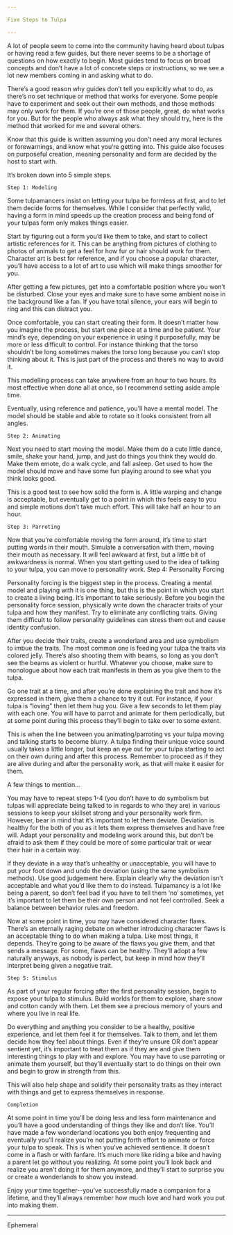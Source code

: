 ```yaml
---

Five Steps to Tulpa

---
```


A lot of people seem to come into the community having heard about tulpas or having read a few guides, but there never seems to be a shortage of questions on how exactly to begin. Most guides tend to focus on broad concepts and don’t have a lot of concrete steps or instructions, so we see a lot new members coming in and asking what to do.

There’s a good reason why guides don’t tell you explicitly what to do, as there’s no set technique or method that works for everyone. Some people have to experiment and seek out their own methods, and those methods may only work for them. If you’re one of those people, great, do what works for you. But for the people who always ask what they should try, here is the method that worked for me and several others.

Know that this guide is written assuming you don’t need any moral lectures or forewarnings, and know what you’re getting into. This guide also focuses on purposeful creation, meaning personality and form are decided by the host to start with.

It’s broken down into 5 simple steps.

	Step 1: Modeling

Some tulpamancers insist on letting your tulpa be formless at first, and to let them decide forms for themselves. While I consider that perfectly valid, having a form in mind speeds up the creation process and being fond of your tulpas form only makes things easier.

Start by figuring out a form you’d like them to take, and start to collect artistic references for it. This can be anything from pictures of clothing to photos of animals to get a feel for how fur or hair should work for them. Character art is best for reference, and if you choose a popular character, you’ll have access to a lot of art to use which will make things smoother for you.

After getting a few pictures, get into a comfortable position where you won’t be disturbed. Close your eyes and make sure to have some ambient noise in the background like a fan. If you have total silence, your ears will begin to ring and this can distract you.

Once comfortable, you can start creating their form. It doesn’t matter how you imagine the process, but start one piece at a time and be patient. Your mind’s eye, depending on your experience in using it purposefully, may be more or less difficult to control. For instance thinking that the torso shouldn’t be long sometimes makes the torso long because you can’t stop thinking about it. This is just part of the process and there’s no way to avoid it.

This modelling process can take anywhere from an hour to two hours. Its most effective when done all at once, so I recommend setting aside ample time.

Eventually, using reference and patience, you’ll have a mental model. The model should be stable and able to rotate so it looks consistent from all angles.

	Step 2: Animating

Next you need to start moving the model. Make them do a cute little dance, smile, shake your hand, jump, and just do things you think they would do. Make them emote, do a walk cycle, and fall asleep. Get used to how the model should move and have some fun playing around to see what you think looks good.

This is a good test to see how solid the form is. A little warping and change is acceptable, but eventually get to a point in which this feels easy to you and simple motions don’t take much effort. This will take half an hour to an hour.

	Step 3: Parroting

Now that you’re comfortable moving the form around, it’s time to start putting words in their mouth. Simulate a conversation with them, moving their mouth as necessary. It will feel awkward at first, but a little bit of awkwardness is normal. When you start getting used to the idea of talking to your tulpa, you can move to personality work.
Step 4: Personality Forcing

Personality forcing is the biggest step in the process. Creating a mental model and playing with it is one thing, but this is the point in which you start to create a living being. It’s important to take seriously. Before you begin the personality force session, physically write down the character traits of your tulpa and how they manifest. Try to eliminate any conflicting traits. Giving them difficult to follow personality guidelines can stress them out and cause identity confusion.

After you decide their traits, create a wonderland area and use symbolism to imbue the traits. The most common one is feeding your tulpa the traits via colored jelly. There’s also shooting them with beams, so long as you don’t see the beams as violent or hurtful. Whatever you choose, make sure to monologue about how each trait manifests in them as you give them to the tulpa.

Go one trait at a time, and after you’re done explaining the trait and how it’s expressed in them, give them a chance to try it out. For instance, if your tulpa is “loving” then let them hug you. Give a few seconds to let them play with each one. You will have to parrot and animate for them periodically, but at some point during this process they’ll begin to take over to some extent.

This is when the line between you animating/parroting vs your tulpa moving and talking starts to become blurry. A tulpa finding their unique voice sound usually takes a little longer, but keep an eye out for your tulpa starting to act on their own during and after this process. Remember to proceed as if they are alive during and after the personality work, as that will make it easier for them.

A few things to mention…

You may have to repeat steps 1-4 (you don’t have to do symbolism but tulpas will appreciate being talked to in regards to who they are) in various sessions to keep your skillset strong and your personality work firm. However, bear in mind that it’s important to let them deviate. Deviation is healthy for the both of you as it lets them express themselves and have free will. Adapt your personality and modeling work around this, but don’t be afraid to ask them if they could be more of some particular trait or wear their hair in a certain way.

If they deviate in a way that’s unhealthy or unacceptable, you will have to put your foot down and undo the deviation (using the same symbolism methods). Use good judgement here. Explain clearly why the deviation isn’t acceptable and what you’d like them to do instead. Tulpamancy is a lot like being a parent, so don’t feel bad if you have to tell them ‘no’ sometimes, yet it’s important to let them be their own person and not feel controlled. Seek a balance between behavior rules and freedom.

Now at some point in time, you may have considered character flaws. There’s an eternally raging debate on whether introducing character flaws is an acceptable thing to do when making a tulpa. Like most things, it depends. They’re going to be aware of the flaws you give them, and that sends a message. For some, flaws can be healthy. They’ll adopt a few naturally anyways, as nobody is perfect, but keep in mind how they’ll interpret being given a negative trait.

	Step 5: Stimulus

As part of your regular forcing after the first personality session, begin to expose your tulpa to stimulus. Build worlds for them to explore, share snow and cotton candy with them. Let them see a precious memory of yours and where you live in real life.

Do everything and anything you consider to be a healthy, positive experience, and let them feel it for themselves. Talk to them, and let them decide how they feel about things. Even if they’re unsure OR don’t appear sentient yet, it’s important to treat them as if they are and give them interesting things to play with and explore. You may have to use parroting or animate them yourself, but they’ll eventually start to do things on their own and begin to grow in strength from this.

This will also help shape and solidify their personality traits as they interact with things and get to express themselves in response.

	Completion

At some point in time you’ll be doing less and less form maintenance and you’ll have a good understanding of things they like and don’t like. You’ll have made a few wonderland locations you both enjoy frequenting and eventually you’ll realize you’re not putting forth effort to animate or force your tulpa to speak. This is when you’ve achieved sentience. It doesn’t come in a flash or with fanfare. It’s much more like riding a bike and having a parent let go without you realizing. At some point you’ll look back and realize you aren’t doing it for them anymore, and they’ll start to surprise you or create a wonderlands to show you instead.

Enjoy your time together--you’ve successfully made a companion for a lifetime, and they’ll always remember how much love and hard work you put into making them.

---

Ephemeral